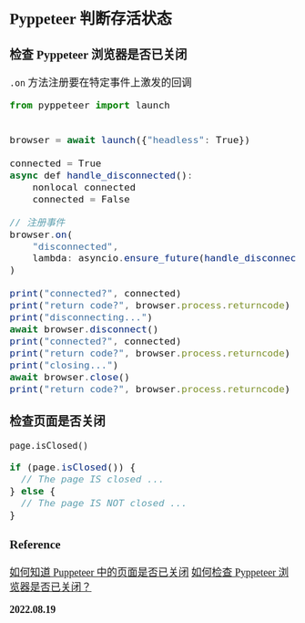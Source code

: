 <font size=4 face='楷体'>

## Pyppeteer 判断存活状态

### 检查 Pyppeteer 浏览器是否已关闭

`.on` 方法注册要在特定事件上激发的回调

```javascript
from pyppeteer import launch


browser = await launch({"headless": True})

connected = True
async def handle_disconnected():
    nonlocal connected
    connected = False

// 注册事件
browser.on(
    "disconnected",
    lambda: asyncio.ensure_future(handle_disconnected())
)

print("connected?", connected)
print("return code?", browser.process.returncode)
print("disconnecting...")
await browser.disconnect()
print("connected?", connected)
print("return code?", browser.process.returncode)
print("closing...")
await browser.close()
print("return code?", browser.process.returncode)
```

### 检查页面是否关闭

`page.isClosed()`

```javascript
if (page.isClosed()) {
  // The page IS closed ...
} else {
  // The page IS NOT closed ...
}
```

### Reference

[如何知道 Puppeteer 中的页面是否已关闭](https://cloud.tencent.com/developer/ask/sof/172433)
[如何检查 Pyppeteer 浏览器是否已关闭？](https://cloud.tencent.com/developer/ask/sof/891187)

**2022.08.19**
